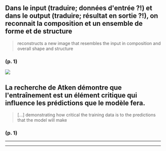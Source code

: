 


## **Dans le input (traduire; données d'entrée ?!) et dans le output (traduire; résultat en sortie ?!), on reconnait la composition et un ensemble de forme et de structure**


>reconstructs a new image that resembles the input in composition and overall shape and structure




### (p. 1) 



![](12gxbK8YqL2R7daF5VGo5PwTyykAEQZespduYrfY.png)



## La recherche de Atken démontre que l'entraînement est un élément critique qui influence les prédictions que le modèle fera.


>[...] demonstrating how critical the training data is to the predictions that the model will make




### (p. 1) 






----

----


